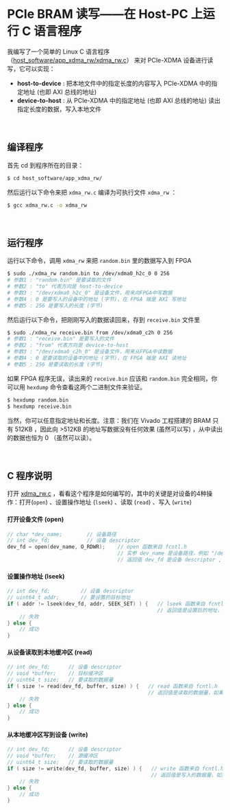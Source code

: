 # PCIe BRAM 读写——在 Host-PC 上运行 C 语言程序

我编写了一个简单的 Linux C 语言程序 （[host_software/app_xdma_rw/xdma_rw.c](../host_software/app_xdma_rw/xdma_rw.c)） 来对 PCIe-XDMA 设备进行读写，它可以实现：

- **host-to-device** : 把本地文件中的指定长度的内容写入 PCIe-XDMA 中的指定地址 (也即 AXI 总线的地址)
- **device-to-host** : 从 PCIe-XDMA 中的指定地址 (也即 AXI 总线的地址) 读出指定长度的数据，写入本地文件

　

## 编译程序

首先 cd 到程序所在的目录：

```bash
$ cd host_software/app_xdma_rw/
```

然后运行以下命令来把 `xdma_rw.c` 编译为可执行文件 `xdma_rw` ：

```bash
$ gcc xdma_rw.c -o xdma_rw
```

　

## 运行程序

运行以下命令，调用 `xdma_rw` 来把 `random.bin` 里的数据写入到 FPGA

```bash
$ sudo ./xdma_rw random.bin to /dev/xdma0_h2c_0 0 256
# 参数1 : "random.bin" 是要读取的文件
# 参数2 : "to" 代表方向是 host-to-device
# 参数3 : "/dev/xdma0_h2c_0" 是设备文件，用来向FPGA中写数据
# 参数4 : 0 是要写入的设备中的地址 (字节)，在 FPGA 端是 AXI 写地址
# 参数5 : 256 是要写入的长度 (字节)
```

然后运行以下命令，把刚刚写入的数据读回来，存到 `receive.bin` 文件里

```bash
$ sudo ./xdma_rw receive.bin from /dev/xdma0_c2h 0 256
# 参数1 : "receive.bin" 是要写入的文件
# 参数2 : "from" 代表方向是 device-to-host
# 参数3 : "/dev/xdma0_c2h_0" 是设备文件，用来从FPGA中读数据
# 参数4 : 0 是要读取的设备中的地址 (字节)，在 FPGA 端是 AXI 读地址
# 参数5 : 256 是要读取的长度 (字节)
```

如果 FPGA 程序无误，读出来的 `receive.bin` 应该和 `random.bin` 完全相同，你可以用 `hexdump` 命令查看这两个二进制文件来验证。

```bash
$ hexdump random.bin
$ hexdump receive.bin
```

当然，你可以任意指定地址和长度。注意：我们在 Vivado 工程搭建的 BRAM 只有 512KB ，因此向 >512KB 的地址写数据没有任何效果 (虽然可以写) ，从中读出的数据也恒为 0 （虽然可以读）。

　

## C 程序说明

打开 [xdma_rw.c](../host_software/app_xdma_rw/xdma_rw.c) ，看看这个程序是如何编写的，其中的关键是对设备的4种操作：打开(`open`) 、设置操作地址 (`lseek`) 、读取 (`read`) 、写入 (`write`)

#### 打开设备文件 (open)

```c
// char *dev_name;        // 设备路径
// int dev_fd;            // 设备 descriptor
dev_fd = open(dev_name, O_RDWR);    // open 函数来自 fcntl.h
                                    // 实参 dev_name 是设备路径，例如 "/dev/xdma0_c2h"，在本程序中来自用户输入的命令行参数
                                    // 返回值 dev_fd 是设备 descriptor , >=0 代表打开成功， <0 代表打开失败
```

#### 设置操作地址 (lseek)

```c
// int dev_fd;          // 设备 descriptor
// uint64_t addr;       // 要设置的目标地址
if ( addr != lseek(dev_fd, addr, SEEK_SET) ) {   // lseek 函数来自 fcntl.h
                                                 // 返回值是设置后的地址，如果设置失败则 != addr ，如果成功则 == addr
    // 失败
} else {
    // 成功
}
```

#### 从设备读取到本地缓冲区 (read)

```c
// int dev_fd;      // 设备 descriptor
// void *buffer;    // 目标缓冲区
// uint64_t size;   // 要读取的数据量
if ( size != read(dev_fd, buffer, size) ) {   // read 函数来自 fcntl.h
                                              // 返回值是读取的数据量，如果成功则 == size，失败则 != size
    // 失败
} else {
    // 成功
}
```

#### 从本地缓冲区写到设备 (write)

```c
// int dev_fd;      // 设备 descriptor
// void *buffer;    // 源缓冲区
// uint64_t size;   // 要读取的数据量
if ( size != write(dev_fd, buffer, size) ) {   // write 函数来自 fcntl.h
                                               // 返回值是写入的数据量，如果成功则 == size，失败则 != size
    // 失败
} else {
    // 成功
}
```

